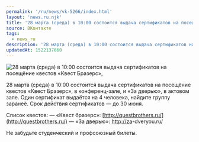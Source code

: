 ```yaml
---
permalink: '/ru/news/vk-5266/index.html'
layout: 'news.ru.njk'
title: '28 марта (среда) в 10:00 состоится выдача сертификатов на посещёние квестов «Квест Бразерс», в'
source: ВКонтакте
tags:
  - news_ru
description: '28 марта (среда) в 10:00 состоится выдача сертификатов на посещёние квестов «Квест Бразерс»,'
updatedAt: 1522137660
---
```

![28 марта (среда) в 10:00 состоится выдача сертификатов на посещёние квестов «Квест Бразерс»,](https://sun9-10.userapi.com/impf/EC1CsJLDPv_3E9dWxxL82yzpyfKJM-7u5JgVUA/jl5ozpuq9sg.jpg?size=1280x856&quality=96&sign=9495bcdb6cb428824eb3f89410a7ff6b&c_uniq_tag=H9eeJxlkEZ_W0D-qczNhvDwpPNGzOhyvsR-SlAiErVE&type=album)

28 марта (среда) в 10:00 состоится выдача сертификатов на посещёние квестов «Квест Бразерс», в конференц-зале, и «За дверью», в актовом зале. Один сертификат выдаётся на 4 человека, найдите группу заранеё. Срок действия сертификатов — до 30 июня.

Список квестов:
— «Квест бразерс»: [http://questbrothers.ru/](http://questbrothers.ru/)
— «За дверью»: [http://za](http://za)-dveryou.ru/

Не забудьте студенческий и профсоюзный билеты.
